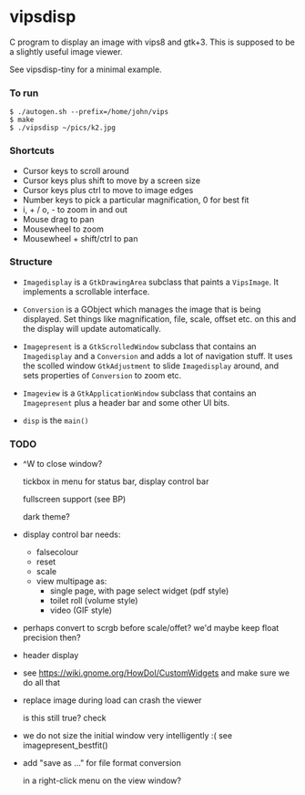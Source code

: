 # vipsdisp

C program to display an image with vips8 and gtk+3. This is supposed to be
a slightly useful image viewer. 

See vipsdisp-tiny for a minimal example.

### To run

```
$ ./autogen.sh --prefix=/home/john/vips 
$ make
$ ./vipsdisp ~/pics/k2.jpg
```

### Shortcuts

* Cursor keys to scroll around
* Cursor keys plus shift to move by a screen size
* Cursor keys plus ctrl to move to image edges
* Number keys to pick a particular magnification, 0 for best fit
* i, + / o, - to zoom in and out
* Mouse drag to pan
* Mousewheel to zoom
* Mousewheel + shift/ctrl to pan


### Structure

* `Imagedisplay` is a `GtkDrawingArea` subclass that paints a `VipsImage`. It
implements a scrollable interface.

* `Conversion` is a GObject which manages the image that is being
displayed. Set things like magnification, file, scale, offset etc. on this
and the display will update automatically.

* `Imagepresent` is a `GtkScrolledWindow` subclass that contains an
`Imagedisplay` and a `Conversion` and adds a lot of navigation stuff. It
uses the scolled window `GtkAdjustment` to slide `Imagedisplay` around,
and sets properties of `Conversion` to zoom etc.

* `Imageview` is a `GtkApplicationWindow` subclass that contains an
`Imagepresent` plus a header bar and some other UI bits.

* `disp` is the `main()`

### TODO

- ^W to close window?

  tickbox in menu for status bar, display control bar

  fullscreen support (see BP)

  dark theme?

- display control bar needs:

    - falsecolour
    - reset
    - scale
    - view multipage as:
      - single page, with page select widget (pdf style)
      - toilet roll (volume style)
      - video (GIF style)

- perhaps convert to scrgb before scale/offet? we'd maybe keep float precision
  then?

- header display

- see https://wiki.gnome.org/HowDoI/CustomWidgets and make sure we do all that

- replace image during load can crash the viewer

  is this still true? check

- we do not size the initial window very intelligently :( see
	imagepresent_bestfit()

- add "save as ..." for file format conversion

  in a right-click menu on the view window?


